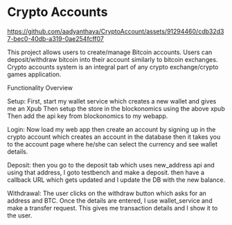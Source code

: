 # Crypto Accounts 



https://github.com/aadyanthaya/CryptoAccount/assets/91294460/cdb32d37-bec0-40db-a319-0ae254fcff07









This project allows users to create/manage Bitcoin accounts. Users can deposit/withdraw bitcoin into their account similarly to bitcoin exchanges. Crypto accounts system is an integral part of any crypto exchange/crypto games application.

Functionality Overview

Setup:
First,  start my wallet service which creates a new wallet and gives me an Xpub
Then  setup the store in the blockonomics using the above xpub
Then  add the api key from blockonomics to my webapp.

Login:
Now  load my web app
then create an account by signing up in the crypto account which creates an account in the database
then it takes you to the account page where he/she can select the currency and see wallet details.

Deposit:
then you go to the deposit tab which uses new_address api and using that address, I goto testbench and make a deposit.
then have a callback URL which gets updated and I update the DB with the new balance.

Withdrawal:
The user clicks on the withdraw button which asks for an address and BTC.
Once the details are entered, I use wallet_service and make a transfer request.
This gives me transaction details and I show it to the user.
